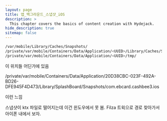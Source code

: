 ```yaml
---
layout: page
title: 앱_백그라운드_스냅샷_iOS
description: >
  This chapter covers the basics of content creation with Hydejack.
hide_description: true
sitemap: false
---
```


```bash
/var/mobile/Library/Caches/Snapshots/
/private/var/mobile/Containers/Data/Application/<UUID>/Library/Caches/Snapshots/
/private/var/mobile/Containers/Data/Application/<UUID>/tmp/
```

이 위치들 어딘가에 있음

/private/var/mobile/Containers/Data/Application/20D38CBC-023F-492A-BD26-DFE945F4D473/Library/SplashBoard/Snapshots/com.ebcard.cashbee3.ios

이런 느낌

스냅샷이 ktx 파일로 떨어지는데 이건 윈도우에서 못 봄. Filza 트윅으로 경로 찾아가서 아이폰 내에서 보자.